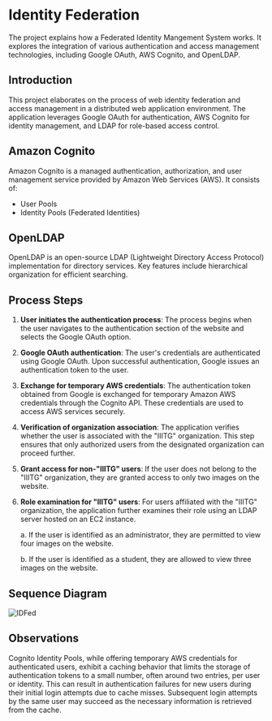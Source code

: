 # Identity Federation

The project explains how a Federated Identity Mangement System works. It explores the integration of various authentication and access management technologies, including Google OAuth, AWS Cognito, and OpenLDAP.

## Introduction

This project elaborates on the process of web identity federation and access management in a distributed web application environment. The application leverages Google OAuth for authentication, AWS Cognito for identity management, and LDAP for role-based access control.

## Amazon Cognito

Amazon Cognito is a managed authentication, authorization, and user management service provided by Amazon Web Services (AWS). It consists of:

- User Pools
- Identity Pools (Federated Identities)

## OpenLDAP

OpenLDAP is an open-source LDAP (Lightweight Directory Access Protocol) implementation for directory services. Key features include hierarchical organization for efficient searching.

## Process Steps

1. **User initiates the authentication process**: The process begins when the user navigates to the authentication section of the website and selects the Google OAuth option.

2. **Google OAuth authentication**: The user's credentials are authenticated using Google OAuth. Upon successful authentication, Google issues an authentication token to the user.

3. **Exchange for temporary AWS credentials**: The authentication token obtained from Google is exchanged for temporary Amazon AWS credentials through the Cognito API. These credentials are used to access AWS services securely.

4. **Verification of organization association**: The application verifies whether the user is associated with the "IIITG" organization. This step ensures that only authorized users from the designated organization can proceed further.

5. **Grant access for non-"IIITG" users**: If the user does not belong to the "IIITG" organization, they are granted access to only two images on the website.

6. **Role examination for "IIITG" users**: For users affiliated with the "IIITG" organization, the application further examines their role using an LDAP server hosted on an EC2 instance.

   a. If the user is identified as an administrator, they are permitted to view four images on the website.
   
   b. If the user is identified as a student, they are allowed to view three images on the website.
   
## Sequence Diagram

![IDFed](https://github.com/ArcXzost/cognito-ldap-federation/assets/96982138/dcb4ac18-3f98-4152-b43e-45514808603a)

## Observations

Cognito Identity Pools, while offering temporary AWS credentials for authenticated users, exhibit a caching behavior that limits the storage of authentication tokens to a small number, often around two entries, per user or identity. This can result in authentication failures for new users during their initial login attempts due to cache misses. Subsequent login attempts by the same user may succeed as the necessary information is retrieved from the cache. 
